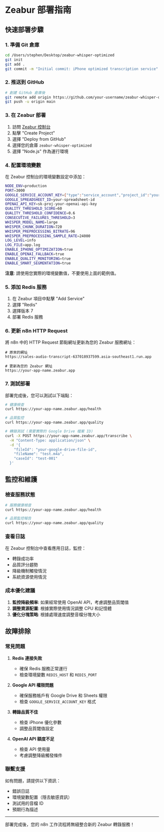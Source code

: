 # Zeabur 部署指南

## 快速部署步驟

### 1. 準備 Git 倉庫

```bash
cd /Users/stephen/Desktop/zeabur-whisper-optimized
git init
git add .
git commit -m "Initial commit: iPhone optimized transcription service"
```

### 2. 推送到 GitHub

```bash
# 創建 GitHub 倉庫後
git remote add origin https://github.com/your-username/zeabur-whisper-optimized.git
git push -u origin main
```

### 3. 在 Zeabur 部署

1. 訪問 [Zeabur 控制台](https://zeabur.com/)
2. 點擊 "Create Project"
3. 選擇 "Deploy from GitHub"
4. 選擇您的倉庫 `zeabur-whisper-optimized`
5. 選擇 "Node.js" 作為運行環境

### 4. 配置環境變數

在 Zeabur 控制台的環境變數設定中添加：

```bash
NODE_ENV=production
PORT=3000
GOOGLE_SERVICE_ACCOUNT_KEY={"type":"service_account","project_id":"your-project-id",...}
GOOGLE_SPREADSHEET_ID=your-spreadsheet-id
OPENAI_API_KEY=sk-proj-your-openai-api-key
QUALITY_THRESHOLD_SCORE=60
QUALITY_THRESHOLD_CONFIDENCE=0.6
CONSECUTIVE_FAILURES_THRESHOLD=3
WHISPER_MODEL_NAME=large
WHISPER_CHUNK_DURATION=720
WHISPER_PREPROCESSING_BITRATE=96
WHISPER_PREPROCESSING_SAMPLE_RATE=24000
LOG_LEVEL=info
LOG_FILE=app.log
ENABLE_IPHONE_OPTIMIZATION=true
ENABLE_OPENAI_FALLBACK=true
ENABLE_QUALITY_MONITORING=true
ENABLE_SMART_SEGMENTATION=true
```

**注意**: 請使用您實際的環境變數值，不要使用上面的範例值。

### 5. 添加 Redis 服務

1. 在 Zeabur 項目中點擊 "Add Service"
2. 選擇 "Redis"
3. 選擇版本 7
4. 部署 Redis 服務

### 6. 更新 n8n HTTP Request

將 n8n 中的 HTTP Request 節點網址更新為您的 Zeabur 服務網址：

```
# 原來的網址
https://sales-audio-transcript-637018937599.asia-southeast1.run.app

# 更新為您的 Zeabur 網址
https://your-app-name.zeabur.app
```

### 7. 測試部署

部署完成後，您可以測試以下端點：

```bash
# 健康檢查
curl https://your-app-name.zeabur.app/health

# 品質監控
curl https://your-app-name.zeabur.app/quality

# 轉錄測試 (需要實際的 Google Drive 檔案 ID)
curl -X POST https://your-app-name.zeabur.app/transcribe \
  -H "Content-Type: application/json" \
  -d '{
    "fileId": "your-google-drive-file-id",
    "fileName": "test.m4a",
    "caseId": "test-001"
  }'
```

## 監控和維護

### 檢查服務狀態

```bash
# 服務健康檢查
curl https://your-app-name.zeabur.app/health

# 品質監控報告
curl https://your-app-name.zeabur.app/quality
```

### 查看日誌

在 Zeabur 控制台中查看應用日誌，監控：
- 轉錄成功率
- 品質評分趨勢
- 降級機制觸發情況
- 系統資源使用情況

### 成本優化建議

1. **監控降級頻率**: 如果經常使用 OpenAI API，考慮調整品質閾值
2. **調整資源配置**: 根據實際使用情況調整 CPU 和記憶體
3. **優化分塊策略**: 根據處理速度調整音檔分塊大小

## 故障排除

### 常見問題

1. **Redis 連接失敗**
   - 確保 Redis 服務正常運行
   - 檢查環境變數 `REDIS_HOST` 和 `REDIS_PORT`

2. **Google API 權限問題**
   - 確保服務帳戶有 Google Drive 和 Sheets 權限
   - 檢查 `GOOGLE_SERVICE_ACCOUNT_KEY` 格式

3. **轉錄品質不佳**
   - 檢查 iPhone 優化參數
   - 調整品質閾值設定

4. **OpenAI API 額度不足**
   - 檢查 API 使用量
   - 考慮調整降級觸發條件

### 聯繫支援

如有問題，請提供以下資訊：
- 錯誤日誌
- 環境變數配置（隱去敏感資訊）
- 測試用的音檔 ID
- 預期行為描述

---

部署完成後，您的 n8n 工作流程將無縫整合新的 Zeabur 轉錄服務！